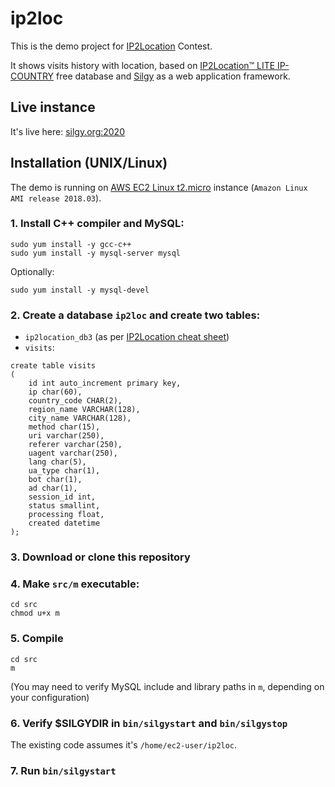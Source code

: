 # ip2loc
This is the demo project for [IP2Location](https://www.ip2location.com) Contest.

It shows visits history with location, based on [IP2Location™ LITE IP-COUNTRY](https://lite.ip2location.com/database/ip-country) free database and [Silgy](https://github.com/silgy/silgy) as a web application framework.

## Live instance
It's live here: [silgy.org:2020](http://silgy.org:2020)

## Installation (UNIX/Linux)
The demo is running on [AWS EC2 Linux t2.micro](https://aws.amazon.com/ec2/instance-types/t2) instance (`Amazon Linux AMI release 2018.03`).

### 1. Install C++ compiler and MySQL:
```
sudo yum install -y gcc-c++
sudo yum install -y mysql-server mysql
```
Optionally:
```
sudo yum install -y mysql-devel
```

### 2. Create a database `ip2loc` and create two tables:

* `ip2location_db3` (as per [IP2Location cheat sheet](https://lite.ip2location.com/database/ip-country-region-city))
* `visits`:

```
create table visits
(
    id int auto_increment primary key,
    ip char(60),
    country_code CHAR(2),
    region_name VARCHAR(128),
    city_name VARCHAR(128),
    method char(15),
    uri varchar(250),
    referer varchar(250),
    uagent varchar(250),
    lang char(5),
    ua_type char(1),
    bot char(1),
    ad char(1),
    session_id int,
    status smallint,
    processing float,
    created datetime
);
```

### 3. Download or clone this repository

### 4. Make `src/m` executable:
```
cd src
chmod u+x m
```

### 5. Compile
```
cd src
m
```
(You may need to verify MySQL include and library paths in `m`, depending on your configuration)

### 6. Verify $SILGYDIR in `bin/silgystart` and `bin/silgystop`
The existing code assumes it's `/home/ec2-user/ip2loc`.

### 7. Run `bin/silgystart`
